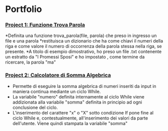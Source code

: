 # Portfolio


### [Project 1: Funzione Trova Parola](https://github.com/SimonCamba/SimonCamba.github.io-TrovaParola)
*Definita una funzione trova_parola(file, parola) che preso in ingresso un file e una parola
*restituisca un dizionario che ha come chiavi il numeri della riga e come valore il numero di occorrenza della parola stessa nella riga, se presente.
*A titolo di esempio dimostrativo, ho preso un file .txt contenente un estratto da "I Promessi Sposi" e ho impostato , come termine da ricercare, la parola "ma"

### [Project 2: Calcolatore di Somma Algebrica](https://github.com/SimonCamba/SimonCamba.github.io-CalcolatoreSommaAlgebrica) 
* Permette di eseguire la somma algebrica di numeri inseriti da input in maniera continua mediante un ciclo While.
* La variabile "numero" definita internamente al ciclo While viene addizionata alla variabile "somma" definita in principio ad ogni conclusione del ciclo.
* L'inserimento del carattere "x" o "X" sotto condizione If pone fine al ciclo While e, contestualmente, all'inserimento dei valori da parte dell'utente. Viene quindi stampata la variabile "somma"

